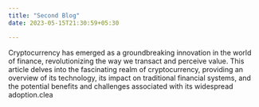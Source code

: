 ```yaml
---
title: "Second Blog"
date: 2023-05-15T21:30:59+05:30

---
```


Cryptocurrency has emerged as a groundbreaking innovation in the world of finance, revolutionizing the way we transact and perceive value. This article delves into the fascinating realm of cryptocurrency, providing an overview of its technology, its impact on traditional financial systems, and the potential benefits and challenges associated with its widespread adoption.clea